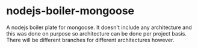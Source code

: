# nodejs-boiler-mongoose
A nodejs boiler plate for mongoose. It doesn't include any architecture and this was done on purpose so architecture can be done per project basis. There will be different branches for different architectures however.
